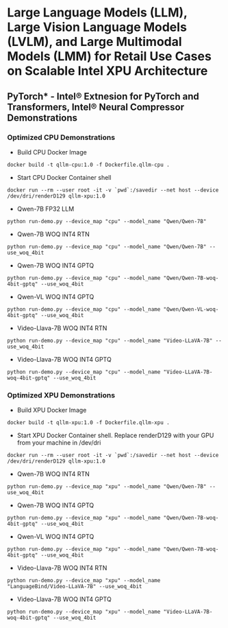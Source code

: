 # Large Language Models (LLM), Large Vision Language Models (LVLM), and Large Multimodal Models (LMM) for Retail Use Cases on Scalable Intel XPU Architecture


## PyTorch* - Intel® Extnesion for PyTorch and Transformers, Intel® Neural Compressor Demonstrations

### Optimized CPU Demonstrations

* Build CPU Docker Image
```
docker build -t qllm-cpu:1.0 -f Dockerfile.qllm-cpu .
```

 * Start CPU Docker Container shell
```
docker run --rm --user root -it -v `pwd`:/savedir --net host --device /dev/dri/renderD129 qllm-xpu:1.0
```

* Qwen-7B FP32 LLM
```
python run-demo.py --device_map "cpu" --model_name "Qwen/Qwen-7B"
```

* Qwen-7B WOQ INT4 RTN
```
python run-demo.py --device_map "cpu" --model_name "Qwen/Qwen-7B" --use_woq_4bit
```

* Qwen-7B WOQ INT4 GPTQ
```
python run-demo.py --device_map "cpu" --model_name "Qwen/Qwen-7B-woq-4bit-gptq" --use_woq_4bit
```

* Qwen-VL WOQ INT4 GPTQ
```
python run-demo.py --device_map "cpu" --model_name "Qwen/Qwen-VL-woq-4bit-gptq" --use_woq_4bit
```

* Video-Llava-7B WOQ INT4 RTN
```
python run-demo.py --device_map "cpu" --model_name "Video-LLaVA-7B" --use_woq_4bit
```

* Video-Llava-7B WOQ INT4 GPTQ
```
python run-demo.py --device_map "cpu" --model_name "Video-LLaVA-7B-woq-4bit-gptq" --use_woq_4bit
```


### Optimized XPU Demonstrations

* Build XPU Docker Image
```
docker build -t qllm-xpu:1.0 -f Dockerfile.qllm-xpu .
```

* Start XPU Docker Container shell. Replace renderD129 with your GPU from your machine in /dev/dri
```
docker run --rm --user root -it -v `pwd`:/savedir --net host --device /dev/dri/renderD129 qllm-xpu:1.0
```

* Qwen-7B WOQ INT4 RTN
```
python run-demo.py --device_map "xpu" --model_name "Qwen/Qwen-7B" --use_woq_4bit
```

* Qwen-7B WOQ INT4 GPTQ
```
python run-demo.py --device_map "xpu" --model_name "Qwen/Qwen-7B-woq-4bit-gptq" --use_woq_4bit
```

* Qwen-VL WOQ INT4 GPTQ
```
python run-demo.py --device_map "xpu" --model_name "Qwen/Qwen-7B-woq-4bit-gptq" --use_woq_4bit
```

* Video-Llava-7B WOQ INT4 RTN
```
python run-demo.py --device_map "xpu" --model_name "LanguageBind/Video-LLaVA-7B" --use_woq_4bit
```

* Video-Llava-7B WOQ INT4 GPTQ
```
python run-demo.py --device_map "xpu" --model_name "Video-LLaVA-7B-woq-4bit-gptq" --use_woq_4bit
```
